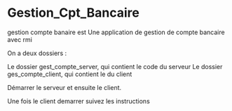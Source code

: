 # Gestion_Cpt_Bancaire

gestion compte banaire est Une application de gestion de compte bancaire avec rmi

On a deux dossiers :

Le dossier gest_compte_server, qui contient le code du serveur
Le dossier ges_compte_client, qui contient le du client



Démarrer le serveur et ensuite le client.

Une fois le client demarrer suivez les instructions



